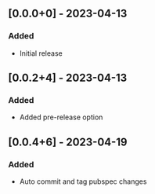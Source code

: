 ## [0.0.0+0] - 2023-04-13

### Added

- Initial release


## [0.0.2+4] - 2023-04-13

### Added
- Added pre-release option

## [0.0.4+6] - 2023-04-19

### Added
- Auto commit and tag pubspec changes




